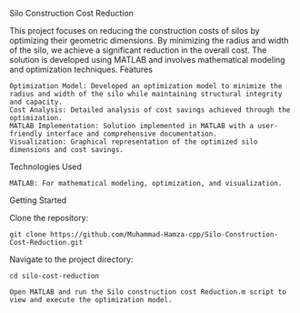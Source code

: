 Silo Construction Cost Reduction

This project focuses on reducing the construction costs of silos by optimizing their geometric dimensions. By minimizing the radius and width of the silo, we achieve a significant reduction in the overall cost. The solution is developed using MATLAB and involves mathematical modeling and optimization techniques.
Features

    Optimization Model: Developed an optimization model to minimize the radius and width of the silo while maintaining structural integrity and capacity.
    Cost Analysis: Detailed analysis of cost savings achieved through the optimization.
    MATLAB Implementation: Solution implemented in MATLAB with a user-friendly interface and comprehensive documentation.
    Visualization: Graphical representation of the optimized silo dimensions and cost savings.

Technologies Used

    MATLAB: For mathematical modeling, optimization, and visualization.

Getting Started

Clone the repository:

    git clone https://github.com/Muhammad-Hamza-cpp/Silo-Construction-Cost-Reduction.git

Navigate to the project directory:

    cd silo-cost-reduction

    Open MATLAB and run the Silo construction cost Reduction.m script to view and execute the optimization model.
